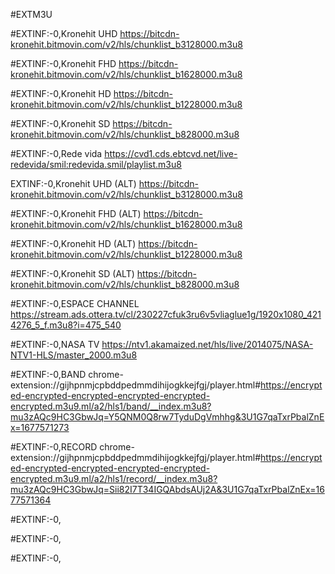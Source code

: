 #EXTM3U




#EXTINF:-0,Kronehit UHD
https://bitcdn-kronehit.bitmovin.com/v2/hls/chunklist_b3128000.m3u8

#EXTINF:-0,Kronehit FHD
https://bitcdn-kronehit.bitmovin.com/v2/hls/chunklist_b1628000.m3u8

#EXTINF:-0,Kronehit HD
https://bitcdn-kronehit.bitmovin.com/v2/hls/chunklist_b1228000.m3u8

#EXTINF:-0,Kronehit SD
https://bitcdn-kronehit.bitmovin.com/v2/hls/chunklist_b828000.m3u8

#EXTINF:-0,Rede vida
https://cvd1.cds.ebtcvd.net/live-redevida/smil:redevida.smil/playlist.m3u8

EXTINF:-0,Kronehit UHD (ALT)
https://bitcdn-kronehit.bitmovin.com/v2/hls/chunklist_b3128000.m3u8

#EXTINF:-0,Kronehit FHD (ALT)
https://bitcdn-kronehit.bitmovin.com/v2/hls/chunklist_b1628000.m3u8

#EXTINF:-0,Kronehit HD (ALT)
https://bitcdn-kronehit.bitmovin.com/v2/hls/chunklist_b1228000.m3u8

#EXTINF:-0,Kronehit SD (ALT)
https://bitcdn-kronehit.bitmovin.com/v2/hls/chunklist_b828000.m3u8

#EXTINF:-0,ESPACE CHANNEL
https://stream.ads.ottera.tv/cl/230227cfuk3ru6v5vliaglue1g/1920x1080_4214276_5_f.m3u8?i=475_540

#EXTINF:-0,NASA TV
https://ntv1.akamaized.net/hls/live/2014075/NASA-NTV1-HLS/master_2000.m3u8


#EXTINF:-0,BAND
chrome-extension://gijhpnmjcpbddpedmmdihijogkkejfgj/player.html#https://encrypted-encrypted-encrypted-encrypted-encrypted-encrypted.m3u9.ml/a2/hls1/band/__index.m3u8?mu3zAQc9HC3GbwJq=Y5QNM0Q8rw7TyduDgVmhhg&3U1G7qaTxrPbalZnEx=1677571273

#EXTINF:-0,RECORD
chrome-extension://gijhpnmjcpbddpedmmdihijogkkejfgj/player.html#https://encrypted-encrypted-encrypted-encrypted-encrypted-encrypted.m3u9.ml/a2/hls1/record/__index.m3u8?mu3zAQc9HC3GbwJq=Sii82I7T34IGQAbdsAUj2A&3U1G7qaTxrPbalZnEx=1677571364

#EXTINF:-0,

#EXTINF:-0,

#EXTINF:-0,
